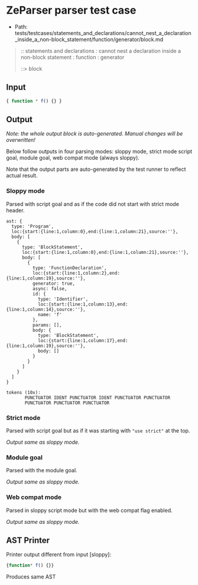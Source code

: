 # ZeParser parser test case

- Path: tests/testcases/statements_and_declarations/cannot_nest_a_declaration_inside_a_non-block_statement/function/generator/block.md

> :: statements and declarations : cannot nest a declaration inside a non-block statement : function : generator
>
> ::> block

## Input

`````js
{ function * f() {} }
`````

## Output

_Note: the whole output block is auto-generated. Manual changes will be overwritten!_

Below follow outputs in four parsing modes: sloppy mode, strict mode script goal, module goal, web compat mode (always sloppy).

Note that the output parts are auto-generated by the test runner to reflect actual result.

### Sloppy mode

Parsed with script goal and as if the code did not start with strict mode header.

`````
ast: {
  type: 'Program',
  loc:{start:{line:1,column:0},end:{line:1,column:21},source:''},
  body: [
    {
      type: 'BlockStatement',
      loc:{start:{line:1,column:0},end:{line:1,column:21},source:''},
      body: [
        {
          type: 'FunctionDeclaration',
          loc:{start:{line:1,column:2},end:{line:1,column:19},source:''},
          generator: true,
          async: false,
          id: {
            type: 'Identifier',
            loc:{start:{line:1,column:13},end:{line:1,column:14},source:''},
            name: 'f'
          },
          params: [],
          body: {
            type: 'BlockStatement',
            loc:{start:{line:1,column:17},end:{line:1,column:19},source:''},
            body: []
          }
        }
      ]
    }
  ]
}

tokens (10x):
       PUNCTUATOR IDENT PUNCTUATOR IDENT PUNCTUATOR PUNCTUATOR
       PUNCTUATOR PUNCTUATOR PUNCTUATOR
`````

### Strict mode

Parsed with script goal but as if it was starting with `"use strict"` at the top.

_Output same as sloppy mode._

### Module goal

Parsed with the module goal.

_Output same as sloppy mode._

### Web compat mode

Parsed in sloppy script mode but with the web compat flag enabled.

_Output same as sloppy mode._

## AST Printer

Printer output different from input [sloppy]:

````js
{function* f() {}}
````

Produces same AST

